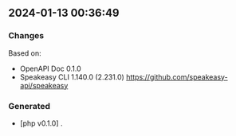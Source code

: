

## 2024-01-13 00:36:49
### Changes
Based on:
- OpenAPI Doc 0.1.0 
- Speakeasy CLI 1.140.0 (2.231.0) https://github.com/speakeasy-api/speakeasy
### Generated
- [php v0.1.0] .